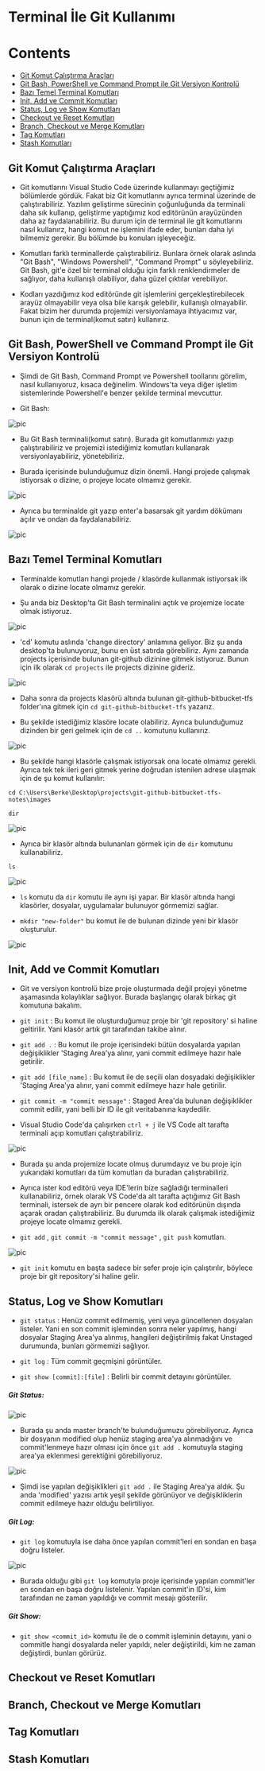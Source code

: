 # Terminal İle Git Kullanımı

# Contents
* [Git Komut Çalıştırma Araçları](#git-commands)
* [Git Bash, PowerShell ve Command Prompt ile Git Versiyon Kontrolü](#git-commands-tools)
* [Bazı Temel Terminal Komutları](#basic-terimnal-commands)
* [Init, Add ve Commit Komutları](#init-add-commit)
* [Status, Log ve Show Komutları](#status-log-show)
* [Checkout ve Reset Komutları](#checkout-reset)
* [Branch, Checkout ve Merge Komutları](#branch-checkout-merge)
* [Tag Komutları](#tag-commands)
* [Stash Komutları](#stash-commands)



## Git Komut Çalıştırma Araçları <a name="git-commands"></a>

- Git komutlarını Visual Studio Code üzerinde kullanmayı geçtiğimiz bölümlerde gördük. Fakat biz Git komutlarını ayrıca terminal üzerinde de çalıştırabiliriz. Yazılım geliştirme sürecinin çoğunluğunda da terminali daha sık kullanıp, geliştirme yaptığımız kod editörünün arayüzünden daha az faydalanabiliriz. Bu durum için de terminal ile git komutlarını nasıl kullanırz, hangi komut ne işlemini ifade eder, bunları daha iyi bilmemiz gerekir. Bu bölümde bu konuları işleyeceğiz. 

- Komutları farklı terminallerde çalıştırabiliriz. Bunlara örnek olarak aslında "Git Bash", "Windows Powershell", "Command Prompt" u söyleyebiliriz. Git Bash, git'e özel bir terminal olduğu için farklı renklendirmeler de sağlıyor, daha kullanışlı olabiliyor, daha güzel çıktılar verebiliyor. 

- Kodları yazdığımız kod editöründe git işlemlerini gerçekleştirebilecek arayüz olmayabilir veya olsa bile karışık gelebilir, kullanışlı olmayabilir. Fakat bizim her durumda projemizi versiyonlamaya ihtiyacımız var, bunun için de terminal(komut satırı) kullanırız. 


## Git Bash, PowerShell ve Command Prompt ile Git Versiyon Kontrolü <a name="git-commands-tools"></a>

- Şimdi de Git Bash, Command Prompt ve Powershell toollarını görelim, nasıl kullanıyoruz, kısaca değinelim. Windows'ta veya diğer işletim sistemlerinde Powershell'e benzer şekilde terminal mevcuttur.  

- Git Bash: 

![pic](../images/32.1.terminal.jpg)

- Bu Git Bash terminali(komut satırı). Burada git komutlarımızı yazıp çalıştırabiliriz ve projemizi istediğimiz komutları kullanarak versiyonlayabiliriz, yönetebiliriz. 

- Burada içerisinde bulunduğumuz dizin önemli. Hangi projede çalışmak istiyorsak o dizine, o projeye locate olmamız gerekir.

![pic](../images/32.2.terminal.jpg)

- Ayrıca bu terminalde git yazıp enter'a basarsak git yardım dökümanı açılır ve ondan da faydalanabiliriz. 

![pic](../images/32.3.terminal.jpg)


## Bazı Temel Terminal Komutları <a name="basic-terimnal-commands"></a>

- Terminalde komutları hangi projede / klasörde kullanmak istiyorsak ilk olarak o dizine locate olmamız gerekir. 

- Şu anda biz Desktop'ta Git Bash terminalini açtık ve projemize locate olmak istiyoruz. 

![pic](../images/33.1.terminal.jpg)

- 'cd' komutu aslında 'change directory' anlamına geliyor. Biz şu anda desktop'ta bulunuyoruz, bunu en üst satırda görebiliriz. Aynı zamanda projects içerisinde bulunan git-github dizinine gitmek istiyoruz. Bunun için ilk olarak `cd projects` ile projects dizinine gideriz.

![pic](../images/33.2.terminal.jpg)

- Daha sonra da projects klasörü altında bulunan git-github-bitbucket-tfs folder'ına gitmek için `cd git-github-bitbucket-tfs` yazarız. 

- Bu şekilde istediğimiz klasöre locate olabiliriz. Ayrıca bulunduğumuz dizinden bir geri gelmek için de `cd ..` komutunu kullanırız. 

![pic](../images/33.3.terminal.jpg)

- Bu şekilde hangi klasörle çalışmak istiyorsak ona locate olmamız gerekli. Ayrıca tek tek ileri geri gitmek yerine doğrudan istenilen adrese ulaşmak için de şu komut kullanılır: 

`cd C:\Users\Berke\Desktop\projects\git-github-bitbucket-tfs-notes\images` 

`dir`

![pic](../images/33.4.terminal.jpg)

- Ayrıca bir klasör altında bulunanları görmek için de `dir` komutunu kullanabiliriz. 

`ls`

![pic](../images/33.5.terminal.jpg)

- `ls` komutu da `dir` komutu ile aynı işi yapar. Bir klasör altında hangi klasörler, dosyalar, uygulamalar bulunuyor görmemizi sağlar. 

- `mkdir "new-folder"` bu komut ile de bulunan dizinde yeni bir klasör oluşturulur.

![pic](../images/33.6.terminal.jpg)


## Init, Add ve Commit Komutları <a name="init-add-commit"></a>

- Git ve versiyon kontrolü bize proje oluşturmada değil projeyi yönetme aşamasında kolaylıklar sağlıyor. Burada başlangıç olarak birkaç git komutuna bakalım.

- `git init` : Bu komut ile oluşturduğumuz proje bir 'git repository' si haline geltirilir. Yani klasör artık git tarafından takibe alınır. 

- `git add .` : Bu komut ile proje içerisindeki bütün dosyalarda yapılan değişiklikler 'Staging Area'ya alınır, yani commit edilmeye hazır hale getirilir. 

- `git add [file_name]` : Bu komut ile de seçili olan dosyadaki değişiklikler 'Staging Area'ya alınır, yani commit edilmeye hazır hale getirilir.

- `git commit -m "commit message"` : Staged Area'da bulunan değişiklikler commit edilir, yani belli bir ID ile git veritabanına kaydedilir. 

- Visual Studio Code'da çalışırken `ctrl + j` ile VS Code alt tarafta terminali açıp komutları çalıştırabiliriz. 

![pic](../images/34.1.init-add-commit.jpg)

- Burada şu anda projemize locate olmuş durumdayız ve bu proje için yukarıdaki komutları da tüm komutları da buradan çalıştırabiliriz. 

- Ayrıca ister kod editörü veya IDE'lerin bize sağladığı terminalleri kullanabiliriz, örnek olarak VS Code'da alt tarafta açtığımız Git Bash terminali, istersek de ayrı bir pencere olarak kod editörünün dışında açarak oradan çalıştırabiliriz. Bu durumda ilk olarak çalışmak istediğimiz projeye locate olmamız gerekli. 

- `git add` , `git commit -m "commit message"` , `git push` komutları.

![pic](../images/34.2.init-add-commit.jpg)

- `git init` komutu en başta sadece bir sefer proje için çalıştırılır, böylece proje bir git repository'si haline gelir. 




## Status, Log ve Show Komutları <a name="status-log-show"></a>

- `git status` : Henüz commit edilmemiş, yeni veya güncellenen dosyaları listeler. Yani en son commit işleminden sonra neler yapılmış, hangi dosyalar Staging Area'ya alınmış, hangileri değiştirilmiş fakat Unstaged durumunda, bunları görmemizi sağlıyor. 

- `git log` : Tüm commit geçmişini görüntüler. 

- `git show [commit]:[file]` : Belirli bir commit detayını görüntüler. 


##### Git Status:

![pic](../images/35.1.status-log-show.jpg)

- Burada şu anda master branch'te bulunduğumuzu görebiliyoruz. Ayrıca bir dosyanın modified olup henüz staging area'ya alınmadığını ve commit'lenmeye hazır olması için önce `git add .` komutuyla staging area'ya eklenmesi gerektiğini görebiliyoruz. 

![pic](../images/35.2.status-log-show.jpg)

- Şimdi ise yapılan değişiklikleri `git add .` ile Staging Area'ya aldık. Şu anda 'modified' yazısı artık yeşil şekilde görünüyor ve değişikliklerin commit edilmeye hazır olduğu belirtiliyor. 

##### Git Log:

- `git log` komutuyla ise daha önce yapılan commit'leri en sondan en başa doğru listeler. 

![pic](../images/35.3.status-log-show.jpg)

- Burada olduğu gibi `git log` komutyla proje içerisinde yapılan commit'ler en sondan en başa doğru listelenir. Yapılan commit'in ID'si, kim tarafından ne zaman yapıldığı ve commit mesajı gösterilir. 

##### Git Show:

- `git show <commit_id>` komutu ile de o commit işleminin detayını, yani o commitle hangi dosyalarda neler yapıldı, neler değiştirildi, kim ne zaman değiştirdi, bunları görürüz. 

## Checkout ve Reset Komutları <a name="checkout-reset"></a>










## Branch, Checkout ve Merge Komutları <a name="branch-checkout-merge"></a>



## Tag Komutları <a name="tag-commands"></a>


## Stash Komutları <a name="stash-commands"></a>


